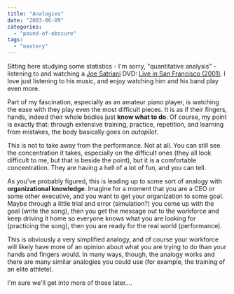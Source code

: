 ```yaml
---
title: "Analogies"
date: "2003-06-09"
categories: 
  - "pound-of-obscure"
tags: 
  - "mastery"
---
```


Sitting here studying some statistics - I'm sorry, "quantitative analysis" - listening to and watching a [Joe Satriani](http://www.satriani.com/2002/bandcrew/Joe_Satriani.shtml) DVD: [Live in San Francisco (2001)](http://www.amazon.com/exec/obidos/ASIN/B00005NGA2/gbrettmiller-20). I love just listening to his music, and enjoy watching him and his band play even more.  
  
Part of my fascination, especially as an amateur piano player, is watching the ease with they play even the most difficult pieces. It is as if their fingers, hands, indeed their whole bodies just **know what to do**. Of course, my point is exactly that: through extensive training, practice, repetition, and learning from mistakes, the body basically goes on _autopilot_.  
  
This is not to take away from the performance. Not at all. You can still see the concentration it takes, especially on the difficult ones (they all look difficult to me, but that is beside the point), but it is a comfortable concentration. They are having a hell of a lot of fun, and you can tell.  
  
As you've probably figured, this is leading up to some sort of analogy with **organizational knowledge**. Imagine for a moment that you are a CEO or some other executive, and you want to get your organization to some goal. Maybe through a little trial and error (simulation?) you come up with the goal (write the song), then you get the message out to the workforce and keep driving it home so everyone knows what you are looking for (practicing the song), then you are ready for the real world (performance).  
  
This is obviously a very simplified analogy, and of course your workforce will likely have more of an opinion about what you are trying to do than your hands and fingers would. In many ways, though, the analogy works and there are many similar analogies you could use (for example, the training of an elite athlete).  
  
I'm sure we'll get into more of those later....
